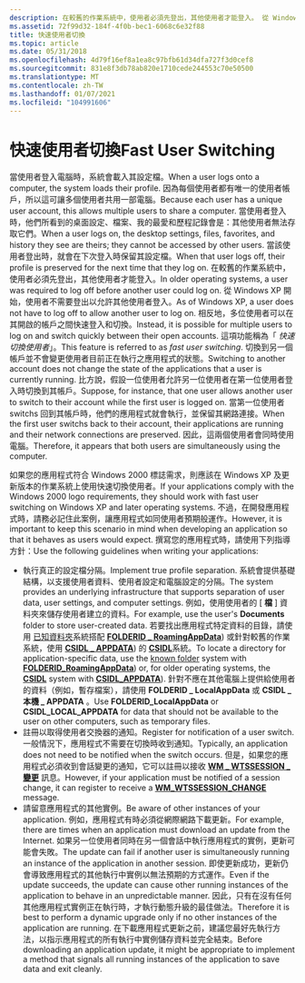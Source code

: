 ```yaml
---
description: 在較舊的作業系統中，使用者必須先登出，其他使用者才能登入。 從 Windows XP 開始，使用者不需要登出以允許其他使用者登入。
ms.assetid: 72f99d32-184f-4f0b-bec1-6068c6e32f88
title: 快速使用者切換
ms.topic: article
ms.date: 05/31/2018
ms.openlocfilehash: 4d79f16ef8a1ea8c97bfb61d34dfa727f3d0cef8
ms.sourcegitcommit: 831e8f3db78ab820e1710cede244553c70e50500
ms.translationtype: MT
ms.contentlocale: zh-TW
ms.lasthandoff: 01/07/2021
ms.locfileid: "104991606"
---
```

# <a name="fast-user-switching"></a><span data-ttu-id="857cd-104">快速使用者切換</span><span class="sxs-lookup"><span data-stu-id="857cd-104">Fast User Switching</span></span>

<span data-ttu-id="857cd-105">當使用者登入電腦時，系統會載入其設定檔。</span><span class="sxs-lookup"><span data-stu-id="857cd-105">When a user logs onto a computer, the system loads their profile.</span></span> <span data-ttu-id="857cd-106">因為每個使用者都有唯一的使用者帳戶，所以這可讓多個使用者共用一部電腦。</span><span class="sxs-lookup"><span data-stu-id="857cd-106">Because each user has a unique user account, this allows multiple users to share a computer.</span></span> <span data-ttu-id="857cd-107">當使用者登入時，他們所看到的桌面設定、檔案、我的最愛和歷程記錄會是：其他使用者無法存取它們。</span><span class="sxs-lookup"><span data-stu-id="857cd-107">When a user logs on, the desktop settings, files, favorites, and history they see are theirs; they cannot be accessed by other users.</span></span> <span data-ttu-id="857cd-108">當該使用者登出時，就會在下次登入時保留其設定檔。</span><span class="sxs-lookup"><span data-stu-id="857cd-108">When that user logs off, their profile is preserved for the next time that they log on.</span></span> <span data-ttu-id="857cd-109">在較舊的作業系統中，使用者必須先登出，其他使用者才能登入。</span><span class="sxs-lookup"><span data-stu-id="857cd-109">In older operating systems, a user was required to log off before another user could log on.</span></span> <span data-ttu-id="857cd-110">從 Windows XP 開始，使用者不需要登出以允許其他使用者登入。</span><span class="sxs-lookup"><span data-stu-id="857cd-110">As of Windows XP, a user does not have to log off to allow another user to log on.</span></span> <span data-ttu-id="857cd-111">相反地，多位使用者可以在其開啟的帳戶之間快速登入和切換。</span><span class="sxs-lookup"><span data-stu-id="857cd-111">Instead, it is possible for multiple users to log on and switch quickly between their open accounts.</span></span> <span data-ttu-id="857cd-112">這項功能稱為「 *快速切換使用者*」。</span><span class="sxs-lookup"><span data-stu-id="857cd-112">This feature is referred to as *fast user switching*.</span></span> <span data-ttu-id="857cd-113">切換到另一個帳戶並不會變更使用者目前正在執行之應用程式的狀態。</span><span class="sxs-lookup"><span data-stu-id="857cd-113">Switching to another account does not change the state of the applications that a user is currently running.</span></span> <span data-ttu-id="857cd-114">比方說，假設一位使用者允許另一位使用者在第一位使用者登入時切換到其帳戶。</span><span class="sxs-lookup"><span data-stu-id="857cd-114">Suppose, for instance, that one user allows another user to switch to their account while the first user is logged on.</span></span> <span data-ttu-id="857cd-115">當第一位使用者 switchs 回到其帳戶時，他們的應用程式就會執行，並保留其網路連接。</span><span class="sxs-lookup"><span data-stu-id="857cd-115">When the first user switchs back to their account, their applications are running and their network connections are preserved.</span></span> <span data-ttu-id="857cd-116">因此，這兩個使用者會同時使用電腦。</span><span class="sxs-lookup"><span data-stu-id="857cd-116">Therefore, it appears that both users are simultaneously using the computer.</span></span>

<span data-ttu-id="857cd-117">如果您的應用程式符合 Windows 2000 標誌需求，則應該在 Windows XP 及更新版本的作業系統上使用快速切換使用者。</span><span class="sxs-lookup"><span data-stu-id="857cd-117">If your applications comply with the Windows 2000 logo requirements, they should work with fast user switching on Windows XP and later operating systems.</span></span> <span data-ttu-id="857cd-118">不過，在開發應用程式時，請務必記住此案例，讓應用程式如同使用者預期般運作。</span><span class="sxs-lookup"><span data-stu-id="857cd-118">However, it is important to keep this scenario in mind when developing an application so that it behaves as users would expect.</span></span> <span data-ttu-id="857cd-119">撰寫您的應用程式時，請使用下列指導方針：</span><span class="sxs-lookup"><span data-stu-id="857cd-119">Use the following guidelines when writing your applications:</span></span>

-   <span data-ttu-id="857cd-120">執行真正的設定檔分隔。</span><span class="sxs-lookup"><span data-stu-id="857cd-120">Implement true profile separation.</span></span> <span data-ttu-id="857cd-121">系統會提供基礎結構，以支援使用者資料、使用者設定和電腦設定的分隔。</span><span class="sxs-lookup"><span data-stu-id="857cd-121">The system provides an underlying infrastructure that supports separation of user data, user settings, and computer settings.</span></span> <span data-ttu-id="857cd-122">例如，使用使用者的 [ **檔** ] 資料夾來儲存使用者建立的資料。</span><span class="sxs-lookup"><span data-stu-id="857cd-122">For example, use the user's **Documents** folder to store user-created data.</span></span> <span data-ttu-id="857cd-123">若要找出應用程式特定資料的目錄，請使用 [已知資料夾](known-folders.md)系統搭配 [**FOLDERID \_ RoamingAppData**](knownfolderid.md)) 或針對較舊的作業系統，使用 [**CSIDL \_ APPDATA**](csidl.md)) 的 [**CSIDL**](csidl.md)系統。</span><span class="sxs-lookup"><span data-stu-id="857cd-123">To locate a directory for application-specific data, use the [known folder](known-folders.md) system with [**FOLDERID\_RoamingAppData**](knownfolderid.md)) or, for older operating systems, the [**CSIDL**](csidl.md) system with [**CSIDL\_APPDATA**](csidl.md)).</span></span> <span data-ttu-id="857cd-124">針對不應在其他電腦上提供給使用者的資料（例如，暫存檔案），請使用 **FOLDERID \_ LocalAppData** 或 **CSIDL \_ 本機 \_ APPDATA** 。</span><span class="sxs-lookup"><span data-stu-id="857cd-124">Use **FOLDERID\_LocalAppData** or **CSIDL\_LOCAL\_APPDATA** for data that should not be available to the user on other computers, such as temporary files.</span></span>
-   <span data-ttu-id="857cd-125">註冊以取得使用者交換器的通知。</span><span class="sxs-lookup"><span data-stu-id="857cd-125">Register for notification of a user switch.</span></span> <span data-ttu-id="857cd-126">一般情況下，應用程式不需要在切換時收到通知。</span><span class="sxs-lookup"><span data-stu-id="857cd-126">Typically, an application does not need to be notified when the switch occurs.</span></span> <span data-ttu-id="857cd-127">但是，如果您的應用程式必須收到會話變更的通知，它可以註冊以接收 [**WM \_ WTSSESSION \_ 變更**](../termserv/wm-wtssession-change.md) 訊息。</span><span class="sxs-lookup"><span data-stu-id="857cd-127">However, if your application must be notified of a session change, it can register to receive a [**WM\_WTSSESSION\_CHANGE**](../termserv/wm-wtssession-change.md) message.</span></span>
-   <span data-ttu-id="857cd-128">請留意應用程式的其他實例。</span><span class="sxs-lookup"><span data-stu-id="857cd-128">Be aware of other instances of your application.</span></span> <span data-ttu-id="857cd-129">例如，應用程式有時必須從網際網路下載更新。</span><span class="sxs-lookup"><span data-stu-id="857cd-129">For example, there are times when an application must download an update from the Internet.</span></span> <span data-ttu-id="857cd-130">如果另一位使用者同時在另一個會話中執行應用程式的實例，更新可能會失敗。</span><span class="sxs-lookup"><span data-stu-id="857cd-130">The update can fail if another user is simultaneously running an instance of the application in another session.</span></span> <span data-ttu-id="857cd-131">即使更新成功，更新仍會導致應用程式的其他執行中實例以無法預期的方式運作。</span><span class="sxs-lookup"><span data-stu-id="857cd-131">Even if the update succeeds, the update can cause other running instances of the application to behave in an unpredictable manner.</span></span> <span data-ttu-id="857cd-132">因此，只有在沒有任何其他應用程式實例正在執行時，才執行動態升級的最佳做法。</span><span class="sxs-lookup"><span data-stu-id="857cd-132">Therefore it is best to perform a dynamic upgrade only if no other instances of the application are running.</span></span> <span data-ttu-id="857cd-133">在下載應用程式更新之前，建議您最好先執行方法，以指示應用程式的所有執行中實例儲存資料並完全結束。</span><span class="sxs-lookup"><span data-stu-id="857cd-133">Before downloading an application update, it might be appropriate to implement a method that signals all running instances of the application to save data and exit cleanly.</span></span>

 

 
